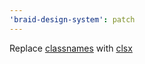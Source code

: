 ```yaml
---
'braid-design-system': patch
---
```


Replace [classnames](https://github.com/JedWatson/classnames) with [clsx](https://github.com/lukeed/clsx)
